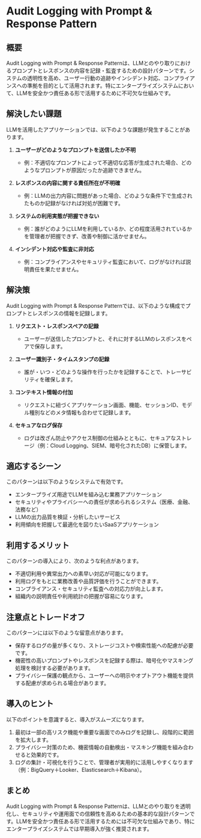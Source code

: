 # Audit Logging with Prompt & Response Pattern

## 概要

Audit Logging with Prompt & Response Patternは、LLMとのやり取りにおけるプロンプトとレスポンスの内容を記録・監査するための設計パターンです。システムの透明性を高め、ユーザー行動の追跡やインシデント対応、コンプライアンスへの準拠を目的として活用されます。特にエンタープライズシステムにおいて、LLMを安全かつ責任ある形で活用するために不可欠な仕組みです。

## 解決したい課題

LLMを活用したアプリケーションでは、以下のような課題が発生することがあります。

1. **ユーザーがどのようなプロンプトを送信したか不明**
   - 例：不適切なプロンプトによって不適切な応答が生成された場合、どのようなプロンプトが原因だったか追跡できません。

2. **レスポンスの内容に関する責任所在が不明確**
   - 例：LLMの出力内容に問題があった場合、どのような条件下で生成されたものか記録がなければ対処が困難です。

3. **システムの利用実態が把握できない**
   - 例：誰がどのようにLLMを利用しているか、どの程度活用されているかを管理者が把握できず、改善や制御に活かせません。

4. **インシデント対応や監査に非対応**
   - 例：コンプライアンスやセキュリティ監査において、ログがなければ説明責任を果たせません。

## 解決策

Audit Logging with Prompt & Response Patternでは、以下のような構成でプロンプトとレスポンスの情報を記録します。

1. **リクエスト・レスポンスペアの記録**
   - ユーザーが送信したプロンプトと、それに対するLLMのレスポンスをペアで保存します。

2. **ユーザー識別子・タイムスタンプの記録**
   - 誰が・いつ・どのような操作を行ったかを記録することで、トレーサビリティを確保します。

3. **コンテキスト情報の付加**
   - リクエストに紐づくアプリケーション画面、機能、セッションID、モデル種別などのメタ情報も合わせて記録します。

4. **セキュアなログ保存**
   - ログは改ざん防止やアクセス制御の仕組みとともに、セキュアなストレージ（例：Cloud Logging、SIEM、暗号化されたDB）に保管します。

## 適応するシーン

このパターンは以下のようなシステムで有効です。

- エンタープライズ用途でLLMを組み込む業務アプリケーション
- セキュリティやプライバシーへの責任が求められるシステム（医療、金融、法務など）
- LLMの出力品質を検証・分析したいサービス
- 利用傾向を把握して最適化を図りたいSaaSアプリケーション

## 利用するメリット

このパターンの導入により、次のような利点があります。

- 不適切利用や異常出力への素早い対応が可能になります。
- 利用ログをもとに業務改善や品質評価を行うことができます。
- コンプライアンス・セキュリティ監査への対応力が向上します。
- 組織内の説明責任や利用統計の把握が容易になります。

## 注意点とトレードオフ

このパターンには以下のような留意点があります。

- 保存するログの量が多くなり、ストレージコストや検索性能への配慮が必要です。
- 機密性の高いプロンプトやレスポンスを記録する際は、暗号化やマスキング処理を検討する必要があります。
- プライバシー保護の観点から、ユーザーへの明示やオプトアウト機能を提供する配慮が求められる場合があります。

## 導入のヒント

以下のポイントを意識すると、導入がスムーズになります。

1. 最初は一部の高リスク機能や重要な画面でのみログを記録し、段階的に範囲を拡大します。
2. プライバシー対策のため、機密情報の自動検出・マスキング機能を組み合わせると効果的です。
3. ログの集計・可視化を行うことで、管理者が実用的に活用しやすくなります（例：BigQuery＋Looker、Elasticsearch＋Kibana）。

## まとめ

Audit Logging with Prompt & Response Patternは、LLMとのやり取りを透明化し、セキュリティや運用面での信頼性を高めるための基本的な設計パターンです。LLMを安全かつ責任ある形で活用するためには不可欠な仕組みであり、特にエンタープライズシステムでは早期導入が強く推奨されます。
